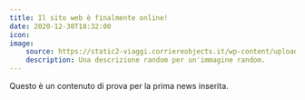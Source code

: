 ```yaml
---
title: Il sito web è finalmente online!
date: 2020-12-30T18:32:00
icon:
image:
    source: https://static2-viaggi.corriereobjects.it/wp-content/uploads/2015/06/giappone-1080x720.jpg
    description: Una descrizione random per un'immagine random.
---
```


Questo è un contenuto di prova per la prima news inserita.
